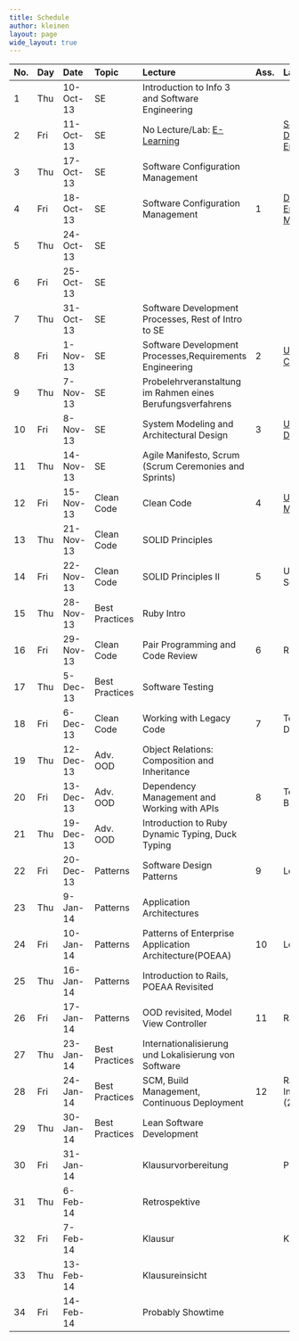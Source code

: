 ```yaml
---
title: Schedule
author: kleinen
layout: page
wide_layout: true
---
```

|No.|Day|Date|Topic|Lecture|Ass.|Lab (Friday)|
|:------|:------|:------|:------|:------|:------|:------|
| 1|Thu|10-Oct-13|SE            |Introduction to Info 3 and Software Engineering|||
| 2|Fri|11-Oct-13|SE            |No Lecture/Lab: [E-Learning](../labs/lab-00.html)||[Setup your Development Environment](../labs/lab-00.html)|
| 3|Thu|17-Oct-13|SE            |Software Configuration Management|||
| 4|Fri|18-Oct-13|SE            |Software Configuration Management|1|[Development Environment & GIT, Markdown](../labs/lab-01.html)|
| 5|Thu|24-Oct-13|SE            ||||
| 6|Fri|25-Oct-13|SE            ||||
| 7|Thu|31-Oct-13|SE            |Software Development Processes, Rest of Intro to SE|||
| 8|Fri|1-Nov-13 |SE            |Software Development Processes,Requirements Engineering                               |2|[UML Part I: Use Cases](../labs/lab-02.html)|
| 9|Thu|7-Nov-13 |SE            |Probelehrveranstaltung im Rahmen eines Berufungsverfahrens|||
|10|Fri|8-Nov-13 |SE             |System Modeling and Architectural Design |3|[UML Part II: Class Diagrams](../labs/lab-03.html)|
|11|Thu|14-Nov-13|SE             |Agile Manifesto, Scrum (Scrum Ceremonies and Sprints)   |||
|12|Fri|15-Nov-13|Clean Code     |Clean Code                                            |4|[UML Part III: State Machine Diagrams](../labs/lab-04.html)|
|13|Thu|21-Nov-13|Clean Code    |SOLID Principles|||
|14|Fri|22-Nov-13|Clean Code    |SOLID Principles II                                     |5|UML Part IV: Sequence Diagrams|
|15|Thu|28-Nov-13|Best Practices|Ruby Intro|||
|16|Fri|29-Nov-13|Clean Code    |Pair Programming and Code Review|6|Ruby Exercise|
|17|Thu| 5-Dec-13|Best Practices|Software Testing|||
|18|Fri| 6-Dec-13|Clean Code    |Working with Legacy Code                                |7|Testing 1: Test Driven Design|
|19|Thu|12-Dec-13|Adv. OOD       |Object Relations: Composition and Inheritance          |||
|20|Fri|13-Dec-13|Adv. OOD      |Dependency Management and Working with APIs             |8|Testing 2: Black-/Whiteboxtests|
|21|Thu|19-Dec-13|Adv. OOD      |Introduction to Ruby Dynamic Typing, Duck Typing        |||
|22|Fri|20-Dec-13|Patterns      |Software Design Patterns                                |9|Legacy Code Kata I|
|23|Thu| 9-Jan-14|Patterns      |Application Architectures                               |||
|24|Fri|10-Jan-14|Patterns      |Patterns of Enterprise Application Architecture(POEAA)  |10|Legacy Code Kata II|
|25|Thu|16-Jan-14|Patterns      |Introduction to Rails, POEAA Revisited                  |||
|26|Fri|17-Jan-14|Patterns      |OOD revisited, Model View Controller                    |11|Rails Start|
|27|Thu|23-Jan-14|Best Practices|Internationalisierung und Lokalisierung von Software    |||
|28|Fri|24-Jan-14|Best Practices|SCM, Build Management, Continuous Deployment            |12|Rails Feature & Internationalisation (2weeks)|
|29|Thu|30-Jan-14|Best Practices|Lean Software Development                               |||
|30|Fri|31-Jan-14||Klausurvorbereitung||Probeklausur|
|31|Thu| 6-Feb-14||Retrospektive|||
|32|Fri| 7-Feb-14||Klausur||Klausur|
|33|Thu|13-Feb-14||Klausureinsicht|||
|34|Fri|14-Feb-14||Probably Showtime|||




